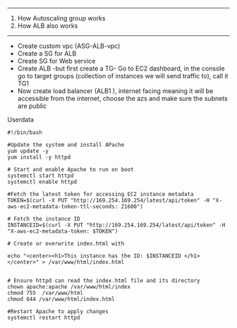 

******************** 
1. How Autoscaling group works
2. How ALB also works 
***************************
- Create custom vpc (ASG-ALB-vpc)
- Create a SG for ALB
- Create SG for Web service
- Create ALB -but first create a TG- Go to EC2 dashboard, in the console go to target groups (collection of instances we will send traffic to), call it TG1
- Now create load balancer (ALB1 ), internet facing meaning it will be accessible from the internet, choose the azs and make sure the subnets are public


Userdata
```
#!/bin/bash

#Update the system and install APache
yum update -y
yum install -y httpd

# Start and enable Apache to run on boot
systemctl start httpd
systemctl enable httpd

#Fetch the latest token for accessing EC2 instance metadata
TOKEN=$(curl -X PUT "http://169.254.169.254/latest/api/token" -H "X-aws-ec2-metadata-token-ttl-seconds: 21600")

# Fetch the instance ID
INSTANCEID=$(curl -X PUT "http://169.254.169.254/latest/api/token" -H "X-aws-ec2-metadata-token: $TOKEN")

# Create or overwrite index.html with 

echo "<center><h1>This instance has the ID: $INSTANCEID </h1></center>" > /var/www/html/index.html


# Ensure httpd can read the index.html file and its directory
chown apache:apache /var/www/html/index
chmod 755  /var/www/html
chmod 644 /var/www/html/index.html

#Restart Apache to apply changes
systemctl restart httpd
```
